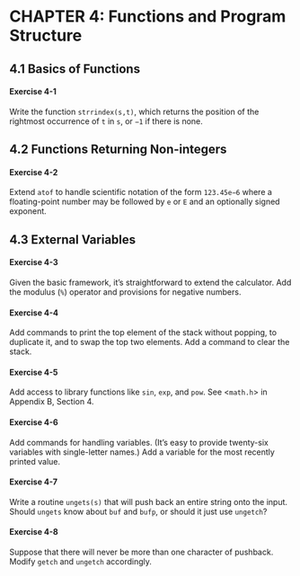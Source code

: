 # CHAPTER 4: Functions and Program Structure

## 4.1 Basics of Functions

#### Exercise 4-1

Write the function `strrindex(s,t)`, which returns the position of the rightmost occurrence of `t` in `s`, or `−1` if there is none.

## 4.2 Functions Returning Non-integers

#### Exercise 4-2

Extend `atof` to handle scientific notation of the form `123.45e−6` where a floating-point number may be followed by `e` or `E` and an optionally signed exponent.

## 4.3 External Variables

#### Exercise 4-3

Given the basic framework, it’s straightforward to extend the calculator. Add the modulus (`%`) operator and provisions for negative numbers.

#### Exercise 4-4

Add commands to print the top element of the stack without popping, to duplicate it, and to swap the top two elements. Add a command to clear the stack.

#### Exercise 4-5

Add access to library functions like `sin`, `exp`, and `pow`. See <`math.h`> in Appendix B, Section 4.

#### Exercise 4-6

Add commands for handling variables. (It’s easy to provide twenty-six variables with single-letter names.) Add a variable for the most recently printed value.

#### Exercise 4-7

Write a routine `ungets(s)` that will push back an entire string onto the input. Should `ungets` know about `buf` and `bufp`, or should it just use `ungetch`?

#### Exercise 4-8

Suppose that there will never be more than one character of pushback. Modify `getch` and `ungetch` accordingly.
